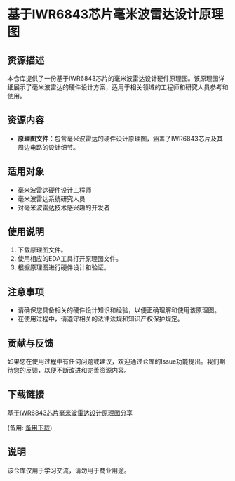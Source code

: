 # 基于IWR6843芯片毫米波雷达设计原理图

## 资源描述

本仓库提供了一份基于IWR6843芯片的毫米波雷达设计硬件原理图。该原理图详细展示了毫米波雷达的硬件设计方案，适用于相关领域的工程师和研究人员参考和使用。

## 资源内容

- **原理图文件**：包含毫米波雷达的硬件设计原理图，涵盖了IWR6843芯片及其周边电路的设计细节。

## 适用对象

- 毫米波雷达硬件设计工程师
- 毫米波雷达系统研究人员
- 对毫米波雷达技术感兴趣的开发者

## 使用说明

1. 下载原理图文件。
2. 使用相应的EDA工具打开原理图文件。
3. 根据原理图进行硬件设计和验证。

## 注意事项

- 请确保您具备相关的硬件设计知识和经验，以便正确理解和使用该原理图。
- 在使用过程中，请遵守相关的法律法规和知识产权保护规定。

## 贡献与反馈

如果您在使用过程中有任何问题或建议，欢迎通过仓库的Issue功能提出。我们期待您的反馈，以便不断改进和完善资源内容。

## 下载链接
[基于IWR6843芯片毫米波雷达设计原理图分享](https://pan.quark.cn/s/be2fbbff103e) 

(备用: [备用下载](https://pan.baidu.com/s/1R3DXLj_5evSoyAeecy3mhg?pwd=1234))

## 说明

该仓库仅用于学习交流，请勿用于商业用途。

